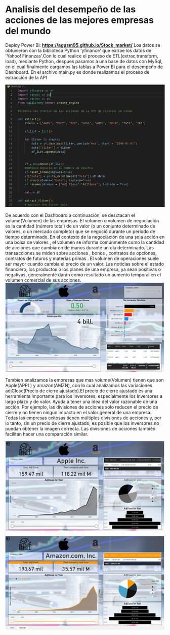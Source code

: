 # Analisis del desempeño de las acciones de las mejores empresas del mundo

 Deploy Power Bi: **https://agusm95.github.io/Stock_market/**
 Los datos se obtuvieron con la biblioteca Python 'yfinance' que extrae los datos de 'Yahoo! Finanzas'.Con lo cual realice el proceso de ETL(extrac,transform, load), mediante Python, despues pasamos a una base de datos con MySql, en el cual finalmente cargamos las tablas a Power Bi para el desempeño de Dashboard. 
 En el archivo main.py es donde realizamos el proceso de extracción de la API

![image](https://github.com/agusm95/Stock_market/blob/main/imagenes/Captura.PNG)<br>

 De acuerdo con el Dashboard a continuación, se desctacan el volume(Volumen) de las empresas. El volumen o volumen de negociación es la cantidad (número total) de un valor (o un conjunto determinado de valores, o un mercado completo) que se negoció durante un período de tiempo determinado. En el contexto de la negociación de una sola acción en una bolsa de valores , el volumen se informa comúnmente como la cantidad de acciones que cambiaron de manos durante un día determinado. Las transacciones se miden sobre acciones , bonos , contratos de opciones, contratos de futuros y materias primas . El volumen de operaciones suele ser mayor cuando cambia el precio de un valor. Las noticias sobre el estado financiero, los productos o los planes de una empresa, ya sean positivas o negativas, generalmente darán como resultado un aumento temporal en el volumen comercial de sus acciones.
 ![image](https://github.com/agusm95/Stock_market/blob/main/imagenes/dashboard.PNG)<br>

 Tambien analizamos la empresas que mas volume(Volumen) tienen que son Apple(APPL) y amazon(AMZN), con lo cual analizamos las variaciones adjClose(Precio de cierre ajustado).El precio de cierre ajustado es una herramienta importante para los inversores, especialmente los inversores a largo plazo y de valor. Ayuda a tener una idea del valor razonable de una acción. Por ejemplo, las divisiones de acciones solo reducen el precio de cierre y no tienen ningún impacto en el valor general de una empresa. Todas las empresas exitosas tienen múltiples divisiones de acciones y, por lo tanto, sin un precio de cierre ajustado, es posible que los inversores no puedan obtener la imagen correcta. Las divisiones de acciones también facilitan hacer una comparación similar.

 ![image](https://github.com/agusm95/Stock_market/blob/main/imagenes/dashboard2.PNG)<br>

 ![image](https://github.com/agusm95/Stock_market/blob/main/imagenes/dashboard_amazon.PNG)<br>




 
 
 

